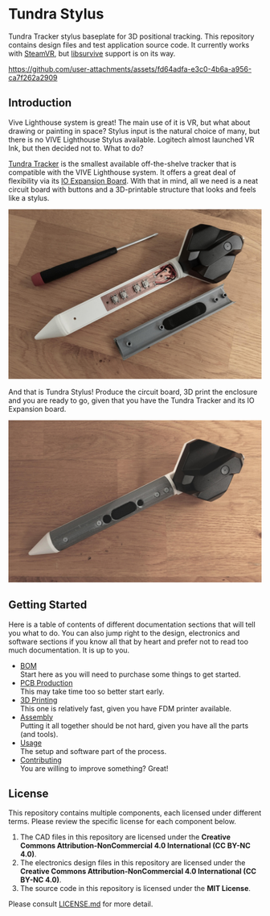 # Tundra Stylus

Tundra Tracker stylus baseplate for 3D positional tracking. This repository contains design files and test application source code. It currently works with [SteamVR](https://store.steampowered.com/app/250820/SteamVR/), but [libsurvive](https://github.com/cntools/libsurvive) support is on its way.

https://github.com/user-attachments/assets/fd64adfa-e3c0-4b6a-a956-ca7f262a2909

## Introduction

Vive Lighthouse system is great! The main use of it is VR, but what about drawing or painting in space? Stylus input is the natural choice of many, but there is no VIVE Lighthouse Stylus available. Logitech almost launched VR Ink, but then decided not to. What to do?

[Tundra Tracker](https://tundra-labs.com/products/additional-tracker) is the smallest available off-the-shelve tracker that is compatible with the VIVE Lighthouse system. It offers a great deal of flexibility via its [IO Expansion Board](https://tundra-labs.com/products/tundra-tracker-io-expansion-board). With that in mind, all we need is a neat circuit board with buttons and a 3D-printable structure that looks and feels like a stylus. 

![Stylus Open](media/stylus_open.jpg)

And that is Tundra Stylus! Produce the circuit board, 3D print the enclosure and you are ready to go, given that you have the Tundra Tracker and its IO Expansion board.

![Stylus](media/stylus.jpg)


## Getting Started

Here is a table of contents of different documentation sections that will tell you what to do. You can also jump right to the design, electronics and software sections if you know all that by heart and prefer not to read too much documentation. It is up to you.

- [BOM](docs/BOM.md)  
  Start here as you will need to purchase some things to get started.
- [PCB Production](docs/PCB_PRODUCTION.md)  
  This may take time too so better start early.
- [3D Printing](docs/3D_PRINTING.md)  
  This one is relatively fast, given you have FDM printer available.
- [Assembly](docs/ASSEMBLY.md)  
  Putting it all together should be not hard, given you have all the parts (and tools).
- [Usage](docs/USAGE.md)  
  The setup and software part of the process.
- [Contributing](docs/CONTRIBUTING.md)  
  You are willing to improve something? Great!


## License

This repository contains multiple components, each licensed under different terms. Please review the specific license for each component below.

1. The CAD files in this repository are licensed under the **Creative Commons Attribution-NonCommercial 4.0 International (CC BY-NC 4.0)**.
2. The electronics design files in this repository are licensed under the **Creative Commons Attribution-NonCommercial 4.0 International (CC BY-NC 4.0)**.
3. The source code in this repository is licensed under the **MIT License**.

Please consult [LICENSE.md](LICENSE.md) for more detail. 



